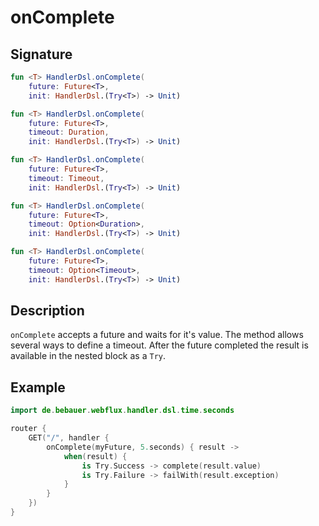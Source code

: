 # onComplete

## Signature

```kotlin
fun <T> HandlerDsl.onComplete(
    future: Future<T>, 
    init: HandlerDsl.(Try<T>) -> Unit)

fun <T> HandlerDsl.onComplete(
    future: Future<T>, 
    timeout: Duration, 
    init: HandlerDsl.(Try<T>) -> Unit)

fun <T> HandlerDsl.onComplete(
    future: Future<T>, 
    timeout: Timeout, 
    init: HandlerDsl.(Try<T>) -> Unit)

fun <T> HandlerDsl.onComplete(
    future: Future<T>, 
    timeout: Option<Duration>, 
    init: HandlerDsl.(Try<T>) -> Unit)

fun <T> HandlerDsl.onComplete(
    future: Future<T>, 
    timeout: Option<Timeout>, 
    init: HandlerDsl.(Try<T>) -> Unit)
```

## Description

`onComplete` accepts a future and waits for it's value. The method allows several ways to define a timeout.
After the future completed the result is available in the nested block as a `Try`.

## Example

```kotlin
import de.bebauer.webflux.handler.dsl.time.seconds

router {
    GET("/", handler {
        onComplete(myFuture, 5.seconds) { result ->
            when(result) {
                is Try.Success -> complete(result.value)
                is Try.Failure -> failWith(result.exception)
            }
        }
    })
}
```